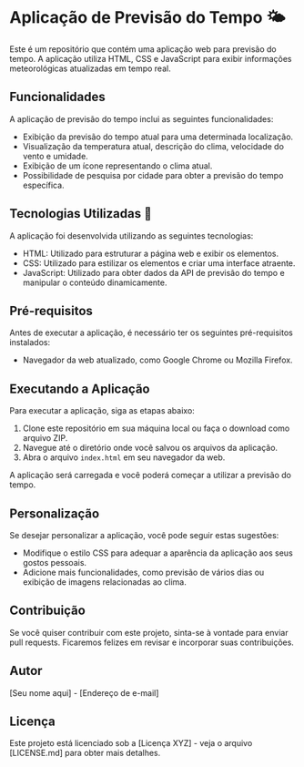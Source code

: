 # Aplicação de Previsão do Tempo 🌤️

Este é um repositório que contém uma aplicação web para previsão do tempo. A aplicação utiliza HTML, CSS e JavaScript para exibir informações meteorológicas atualizadas em tempo real.

## Funcionalidades

A aplicação de previsão do tempo inclui as seguintes funcionalidades:

- Exibição da previsão do tempo atual para uma determinada localização.
- Visualização da temperatura atual, descrição do clima, velocidade do vento e umidade.
- Exibição de um ícone representando o clima atual.
- Possibilidade de pesquisa por cidade para obter a previsão do tempo específica.

## Tecnologias Utilizadas 🤖

A aplicação foi desenvolvida utilizando as seguintes tecnologias:

- HTML: Utilizado para estruturar a página web e exibir os elementos.
- CSS: Utilizado para estilizar os elementos e criar uma interface atraente.
- JavaScript: Utilizado para obter dados da API de previsão do tempo e manipular o conteúdo dinamicamente.

## Pré-requisitos

Antes de executar a aplicação, é necessário ter os seguintes pré-requisitos instalados:

- Navegador da web atualizado, como Google Chrome ou Mozilla Firefox.

## Executando a Aplicação

Para executar a aplicação, siga as etapas abaixo:

1. Clone este repositório em sua máquina local ou faça o download como arquivo ZIP.
2. Navegue até o diretório onde você salvou os arquivos da aplicação.
3. Abra o arquivo `index.html` em seu navegador da web.

A aplicação será carregada e você poderá começar a utilizar a previsão do tempo.

## Personalização

Se desejar personalizar a aplicação, você pode seguir estas sugestões:

- Modifique o estilo CSS para adequar a aparência da aplicação aos seus gostos pessoais.
- Adicione mais funcionalidades, como previsão de vários dias ou exibição de imagens relacionadas ao clima.

## Contribuição

Se você quiser contribuir com este projeto, sinta-se à vontade para enviar pull requests. Ficaremos felizes em revisar e incorporar suas contribuições.

## Autor

[Seu nome aqui] - [Endereço de e-mail]

## Licença

Este projeto está licenciado sob a [Licença XYZ] - veja o arquivo [LICENSE.md] para obter mais detalhes.

